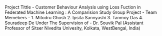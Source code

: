 Project Tittle  - Customer Behaviour Analysis using Loss Fuction in Federated Machine Learning : A Comparision Study
Group Project  - Team Memebers  -  1. Mitodru Ghosh  2. Ipsita Sannyashi  3. Tanmoy Das  4. Souradeep De
Under The Supervision of - Dr. Souvik Pal (Assistant Professor of Sitser Nivedita Univesity, Kolkata, WestBengal, India)
